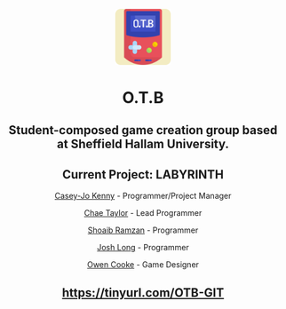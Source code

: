 
<p align="center"><img src="https://raw.githubusercontent.com/O-T-B/.github/main/profile/logo.svg" width="20%"></p>

<h1 align="center">O.T.B</h1>
<h2 align="center">Student-composed game creation group based at Sheffield Hallam University.</h2>
<h2 align="center">Current Project: LABYRINTH</h2>

<p align="center"><a href="https://github.com/CaseyJoK" target="_blank">Casey-Jo Kenny</a> - Programmer/Project Manager</p>
<p align="center"><a href="https://github.com/SuperslowJelly" target="_blank">Chae Taylor</a> - Lead Programmer</p>
<p align="center"><a href="https://github.com/shoaibramzan" target="_blank">Shoaib Ramzan</a> - Programmer</p>
<p align="center"><a href="https://github.com/Hoopie801" target="_blank">Josh Long</a> - Programmer</p>
<p align="center"><a href="" target="_blank">Owen Cooke</a> - Game Designer</p>

<h2 align="center"><a href="https://tinyurl.com/OTB-GIT" target="_blank">https://tinyurl.com/OTB-GIT</a></h2>

